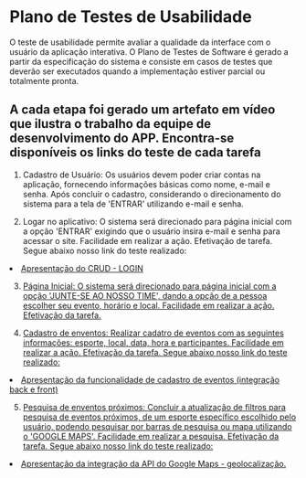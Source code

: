 # Plano de Testes de Usabilidade

O teste de usabilidade permite avaliar a qualidade da interface com o usuário da aplicação interativa. O Plano de Testes de Software é gerado a partir da especificação do sistema e consiste em casos de testes que deverão ser executados quando a implementação estiver parcial ou totalmente pronta.

## A cada etapa foi gerado um artefato em vídeo que ilustra o trabalho da equipe de desenvolvimento do APP. Encontra-se disponíveis os links do teste de cada tarefa
 

1. Cadastro de Usuário: Os usuários devem poder criar contas na aplicação, fornecendo informações básicas como nome, e-mail e senha. Após concluir o cadastro, considerando o direcionamento do sistema para a tela de 'ENTRAR' utilizando e-mail e senha. 

2. Logar no aplicativo: O sistema será direcionado para página inicial com a opção 'ENTRAR' exigindo que o usuário insira e-mail e senha para acessar o site. Facilidade em realizar a ação. Efetivação de tarefa. Segue abaixo nosso link do teste realizado:

<li><a href="https://youtu.be/xwnlbh4VDk0"> Apresentação do CRUD - LOGIN 

3. Página Inicial: O sistema será direcionado para página inicial com a opção  'JUNTE-SE AO NOSSO TIME', dando a opção de a pessoa escolher seu evento, horário e local. Facilidade em realizar a ação. Efetivação da tarefa. 


4. Cadastro de enventos:  Realizar cadatro de eventos com as seguintes informações: esporte, local, data, hora e participantes. Facilidade em realizar a ação. Efetivação da tarefa. Segue abaixo nosso link do teste realizado:

<li><a href="https://youtu.be/aOiYeLpGuNg"> Apresentação da funcionalidade de cadastro de eventos (integração back e front)


5. Pesquisa de enventos próximos: Concluir a atualização de filtros para pesquisa de eventos próximos, de um esporte específico escolhido pelo usuário, podendo pesquisar por barras de pesquisa ou mapa utilizando o 'GOOGLE MAPS'. Facilidade em realizar a pesquisa. Efetivação da tarefa. Segue abaixo nosso link do teste realizado:

<li><a href="https://youtu.be/hyNTFCcMDWQ"> Apresentação da integração da API do Google Maps - geolocalização.
